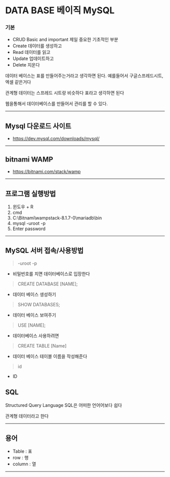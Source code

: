 # DATA BASE 베이직 MySQL

### 기본

- CRUD Basic and important 제일 중요한 기초적인 부분
- Create 데이터를 생성하고
- Read 데이터를 읽고
- Update 업데이트하고
- Delete 지운다

데이터 베이스는 표를 만들어주는거라고 생각하면 된다. 예를들어서 구글스프레드시트, 엑셀 같은거다

관계형 데이터는 스프레드 시트랑 비슷하다
표라고 생각하면 된다

웹을통해서 데이터베이스를 만들어서 관리를 할 수 있다.

---

## Mysql 다운로드 사이트

- https://dev.mysql.com/downloads/mysql/

---

## bitnami WAMP

- https://bitnami.com/stack/wamp

---

## 프로그램 실행방법

1. 윈도우 + R
2. cmd
3. C:\Bitnami\wampstack-8.1.7-0\mariadb\bin
4. mysql -uroot -p
5. Enter password

---

## MySQL 서버 접속/사용방법

> -uroot -p

- 비밀번호를 치면 데이터베이스로 입장한다

> CREATE DATABASE [NAME];

- 데이터 베이스 생성하기

> SHOW DATABASES;

- 데이터 베이스 보여주기

> USE [NAME];

- 데이터베이스 사용하려면

> CREATE TABLE [Name]

- 데이터 베이스 테이블 이름을 작성해준다

> id

- ID

## SQL

Structured Query Language
SQL은 어떠한 언어어보다 쉽다

관계형 데이터라고 한다

---

## 용어

- Table : 표
- row : 행
- column : 열

---
